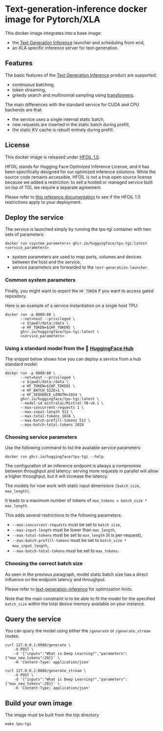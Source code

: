 # Text-generation-inference docker image for Pytorch/XLA

This docker image integrates into a base image:

- the [Text Generation Inference](https://github.com/huggingface/text-generation-inference) launcher and scheduling front-end,
- an XLA specific inference server for text-generation.

## Features

The basic features of the [Text Generation Inference](https://github.com/huggingface/text-generation-inference) product are supported:

- continuous batching,
- token streaming,
- greedy search and multinomial sampling using [transformers](https://huggingface.co/docs/transformers/generation_strategies#customize-text-generation).

The main differences with the standard service for CUDA and CPU backends are that:

- the service uses a single internal static batch,
- new requests are inserted in the static batch during prefill,
- the static KV cache is rebuilt entirely during prefill.

## License

This docker image is released under [HFOIL 1.0](https://github.com/huggingface/text-generation-inference/blob/bde25e62b33b05113519e5dbf75abda06a03328e/LICENSE).

HFOIL stands for Hugging Face Optimized Inference License, and it has been specifically designed for our optimized inference solutions. While the source code remains accessible, HFOIL is not a true open source license because we added a restriction: to sell a hosted or managed service built on top of TGI, we require a separate agreement.

Please refer to [this reference documentation](https://github.com/huggingface/text-generation-inference/issues/726) to see if the HFOIL 1.0 restrictions apply to your deployment.

## Deploy the service

The service is launched simply by running the tpu-tgi container with two sets of parameters:

```
docker run <system_parameters> ghcr.io/huggingface/tpu-tgi:latest <service_parameters>
```

- system parameters are used to map ports, volumes and devices between the host and the service,
- service parameters are forwarded to the `text-generation-launcher`.

### Common system parameters

Finally, you might want to export the `HF_TOKEN` if you want to access gated repository.

Here is an example of a service instantiation on a single host TPU:

```
docker run -p 8080:80 \
       --net=host --privileged \
       -v $(pwd)/data:/data \
       -e HF_TOKEN=${HF_TOKEN} \
       ghcr.io/huggingface/tpu-tgi:latest \
       <service_parameters>
```



### Using a standard model from the 🤗 [HuggingFace Hub](https://huggingface.co/models)


The snippet below shows how you can deploy a service from a hub standard model:

```
docker run -p 8080:80 \
       --net=host --privileged \
       -v $(pwd)/data:/data \
       -e HF_TOKEN=${HF_TOKEN} \
       -e HF_BATCH_SIZE=1 \
       -e HF_SEQUENCE_LENGTH=1024 \
       ghcr.io/huggingface/tpu-tgi:latest \
       --model-id mistralai/Mistral-7B-v0.1 \
       --max-concurrent-requests 1 \
       --max-input-length 512 \
       --max-total-tokens 1024 \
       --max-batch-prefill-tokens 512 \
       --max-batch-total-tokens 1024
```


### Choosing service parameters

Use the following command to list the available service parameters:

```
docker run ghcr.io/huggingface/tpu-tgi --help
```

The configuration of an inference endpoint is always a compromise between throughput and latency: serving more requests in parallel will allow a higher throughput, but it will increase the latency.

The models for now work with static input dimensions `[batch_size, max_length]`.

It leads to a maximum number of tokens of `max_tokens = batch_size * max_length`.

This adds several restrictions to the following parameters:

- `--max-concurrent-requests` must be set to `batch size`,
- `--max-input-length` must be lower than `max_length`,
- `--max-total-tokens` must be set to `max_length` (it is per-request),
- `--max-batch-prefill-tokens` must be set to `batch_size * max_input_length`,
- `--max-batch-total-tokens` must be set to `max_tokens`.

### Choosing the correct batch size

As seen in the previous paragraph, model static batch size has a direct influence on the endpoint latency and throughput.

Please refer to [text-generation-inference](https://github.com/huggingface/text-generation-inference) for optimization hints.

Note that the main constraint is to be able to fit the model for the specified `batch_size` within the total device memory available
on your instance.

## Query the service

You can query the model using either the `/generate` or `/generate_stream` routes:

```
curl 127.0.0.1:8080/generate \
    -X POST \
    -d '{"inputs":"What is Deep Learning?","parameters":{"max_new_tokens":20}}' \
    -H 'Content-Type: application/json'
```

```
curl 127.0.0.1:8080/generate_stream \
    -X POST \
    -d '{"inputs":"What is Deep Learning?","parameters":{"max_new_tokens":20}}' \
    -H 'Content-Type: application/json'
```

## Build your own image

The image must be built from the top directory

```
make tpu-tgi
```

